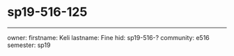 # sp19-516-125
---

owner:
  firstname: Keli
  lastname: Fine
  hid: sp19-516-?
  community: e516
  semester: sp19


